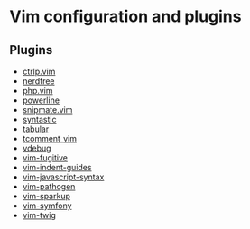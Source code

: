 Vim configuration and plugins
=======================================

Plugins
---------------------------------------
- [ctrlp.vim](https://github.com/kien/ctrlp.vim.git)
- [nerdtree](https://github.com/scrooloose/nerdtree.git)
- [php.vim](https://github.com/StanAngeloff/php.vim)
- [powerline](https://github.com/Lokaltog/powerline)
- [snipmate.vim](https://github.com/msanders/snipmate.vim.git)
- [syntastic](https://github.com/scrooloose/syntastic.git)
- [tabular](https://github.com/godlygeek/tabular.git)
- [tcomment_vim](https://github.com/tomtom/tcomment_vim.git)
- [vdebug](https://github.com/joonty/vdebug.git)
- [vim-fugitive](https://github.com/tpope/vim-fugitive.git)
- [vim-indent-guides](https://github.com/nathanaelkane/vim-indent-guides.git)
- [vim-javascript-syntax](https://github.com/jelera/vim-javascript-syntax.git)
- [vim-pathogen](https://github.com/tpope/vim-pathogen.git)
- [vim-sparkup](https://github.com/tristen/vim-sparkup.git)
- [vim-symfony](https://github.com/docteurklein/vim-symfony.git)
- [vim-twig](https://github.com/evidens/vim-twig.git)






